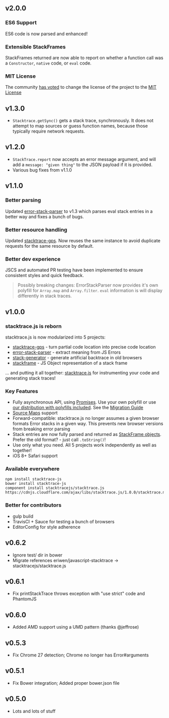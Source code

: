## v2.0.0

### ES6 Support

ES6 code is now parsed and enhanced!

### Extensible StackFrames

StackFrames returned are now able to report on whether a function call was a `Constructor`, `native` code, or `eval` code. 

### MIT License

The community [has voted](https://github.com/stacktracejs/stacktrace.js/issues/187) to change the license of the project to the [MIT License](https://opensource.org/licenses/MIT)

## v1.3.0
* `Stacktrace.getSync()` gets a stack trace, synchronously. It does not attempt to map sources or guess function names, because those typically require network requests.

## v1.2.0

* `StackTrace.report` now accepts an error message argument, and will add a `message: "given thing"` to the JSON payload if it is provided.
* Various bug fixes from v1.1.0

## v1.1.0

### Better parsing
Updated [error-stack-parser](https://github.com/stacktracejs/error-stack-parser) to v1.3 which parses eval stack entries in a better way and fixes a bunch of bugs. 

### Better resource handling
Updated [stacktrace-gps](https://github.com/stacktracejs/stacktrace-gps). Now reuses the same instance to avoid duplicate requests for the same resource by default. 

### Better dev experience
JSCS and automated PR testing have been implemented to ensure consistent styles and quick feedback.

> Possibly breaking changes: ErrorStackParser now provides it's own polyfill for `Array.map` and `Array.filter`. `eval` information is will display differently in stack traces.

## v1.0.0

### stacktrace.js is reborn

stacktrace.js is now modularized into 5 projects:

* [stacktrace-gps](https://github.com/stacktracejs/stacktrace-gps) - turn partial code location into precise code location
* [error-stack-parser](https://github.com/stacktracejs/error-stack-parser) - extract meaning from JS Errors
* [stack-generator](https://github.com/stacktracejs/stack-generator) - generate artificial backtrace in old browsers
* [stackframe](https://github.com/stacktracejs/stackframe) - JS Object representation of a stack frame

... and putting it all together: [stacktrace.js](stacktracejs/stacktrace.js) for instrumenting your code and generating stack traces!

### Key Features

* Fully asynchronous API, using [Promises](https://developer.mozilla.org/en-US/docs/Web/JavaScript/Reference/Global_Objects/Promise). Use your own polyfill or use [our distribution with polyfills included](https://github.com/stacktracejs/stacktrace.js/blob/master/dist/stacktrace-with-polyfills.min.js). See the [Migration Guide](http://www.stacktracejs.com/docs/v0-migration-guide)
* [Source Maps](http://www.html5rocks.com/en/tutorials/developertools/sourcemaps/) support
* Forward-compatible: stacktrace.js no longer assumes a given browser formats Error stacks in a given way. This prevents new browser versions from breaking error parsing
* Stack entries are now fully parsed and returned as [StackFrame objects](https://github.com/stacktracejs/stackframe). Prefer the old format? - just call `.toString()`!
* Use only what you need. All 5 projects work independently as well as together!
* iOS 8+ Safari support

### Available everywhere

```
npm install stacktrace-js
bower install stacktrace-js
component install stacktracejs/stacktrace.js
https://cdnjs.cloudflare.com/ajax/libs/stacktrace.js/1.0.0/stacktrace.min.js
```

### Better for contributors

* gulp build
* TravisCI + Sauce for testing a bunch of browsers
* EditorConfig for style adherence

## v0.6.2

* Ignore test/ dir in bower
* Migrate references eriwen/javascript-stacktrace -> stacktracejs/stacktrace.js

## v0.6.1

* Fix printStackTrace throws exception with "use strict" code and PhantomJS

## v0.6.0

* Added AMD support using a UMD pattern (thanks @jeffrose)

## v0.5.3

* Fix Chrome 27 detection; Chrome no longer has Error#arguments

## v0.5.1

* Fix Bower integration; Added proper bower.json file

## v0.5.0

* Lots and lots of stuff

